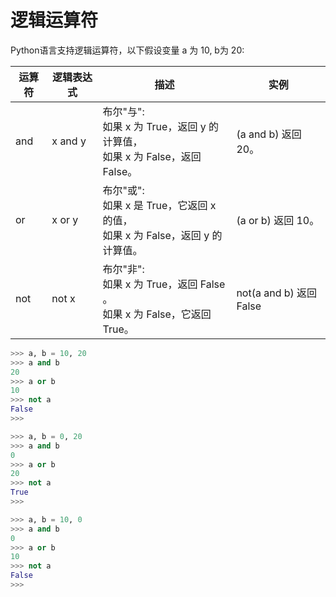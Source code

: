 

# 逻辑运算符
Python语言支持逻辑运算符，以下假设变量 a 为 10, b为 20:

运算符	|   逻辑表达式	|   描述	|   实例
---|---|---|---
and	|   x and y	|   布尔"与": <br>如果 x 为 True，返回 y 的计算值，<br>如果 x 为 False，返回 False。	|   (a and b) 返回 20。
or	|   x or y	|   布尔"或": <br>如果 x 是 True，它返回 x 的值，<br>如果 x 为 False，返回 y 的计算值。	|   (a or b) 返回 10。
not	|   not x	|   布尔"非": <br>如果 x 为 True，返回 False 。<br>如果 x 为 False，它返回 True。	|   not(a and b) 返回 False

```py
>>> a, b = 10, 20
>>> a and b
20
>>> a or b
10
>>> not a
False
>>>
```
```py
>>> a, b = 0, 20
>>> a and b
0
>>> a or b
20
>>> not a
True
>>>
```
```py
>>> a, b = 10, 0
>>> a and b
0
>>> a or b
10
>>> not a
False
>>>
```
